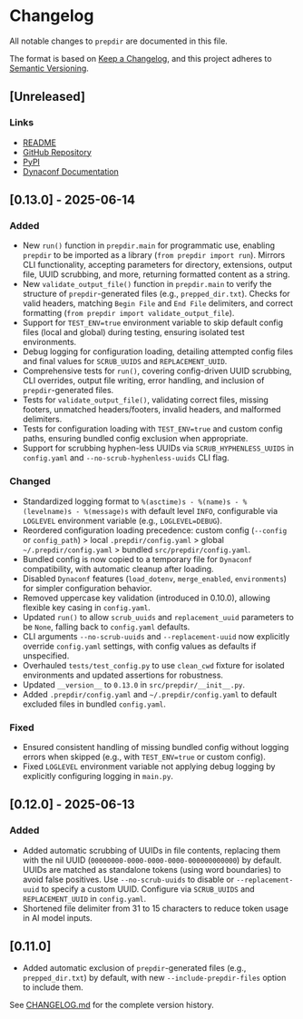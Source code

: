 # Changelog

All notable changes to `prepdir` are documented in this file.

The format is based on [Keep a Changelog](https://keepachangelog.com/en/1.0.0/), and this project adheres to [Semantic Versioning](https://semver.org/spec/v2.0.0.html).

## [Unreleased]

### Links
- [README](https://github.com/eyecantell/prepdir/blob/main/README.md)
- [GitHub Repository](https://github.com/eyecantell/prepdir)
- [PyPI](https://pypi.org/project/prepdir/)
- [Dynaconf Documentation](https://dynaconf.com)

## [0.13.0] - 2025-06-14

### Added
- New `run()` function in `prepdir.main` for programmatic use, enabling `prepdir` to be imported as a library (`from prepdir import run`). Mirrors CLI functionality, accepting parameters for directory, extensions, output file, UUID scrubbing, and more, returning formatted content as a string.
- New `validate_output_file()` function in `prepdir.main` to verify the structure of `prepdir`-generated files (e.g., `prepped_dir.txt`). Checks for valid headers, matching `Begin File` and `End File` delimiters, and correct formatting (`from prepdir import validate_output_file`).
- Support for `TEST_ENV=true` environment variable to skip default config files (local and global) during testing, ensuring isolated test environments.
- Debug logging for configuration loading, detailing attempted config files and final values for `SCRUB_UUIDS` and `REPLACEMENT_UUID`.
- Comprehensive tests for `run()`, covering config-driven UUID scrubbing, CLI overrides, output file writing, error handling, and inclusion of `prepdir`-generated files.
- Tests for `validate_output_file()`, validating correct files, missing footers, unmatched headers/footers, invalid headers, and malformed delimiters.
- Tests for configuration loading with `TEST_ENV=true` and custom config paths, ensuring bundled config exclusion when appropriate.
- Support for scrubbing hyphen-less UUIDs via `SCRUB_HYPHENLESS_UUIDS` in `config.yaml` and `--no-scrub-hyphenless-uuids` CLI flag.

### Changed
- Standardized logging format to `%(asctime)s - %(name)s - %(levelname)s - %(message)s` with default level `INFO`, configurable via `LOGLEVEL` environment variable (e.g., `LOGLEVEL=DEBUG`).
- Reordered configuration loading precedence: custom config (`--config` or `config_path`) > local `.prepdir/config.yaml` > global `~/.prepdir/config.yaml` > bundled `src/prepdir/config.yaml`.
- Bundled config is now copied to a temporary file for `Dynaconf` compatibility, with automatic cleanup after loading.
- Disabled `Dynaconf` features (`load_dotenv`, `merge_enabled`, `environments`) for simpler configuration behavior.
- Removed uppercase key validation (introduced in 0.10.0), allowing flexible key casing in `config.yaml`.
- Updated `run()` to allow `scrub_uuids` and `replacement_uuid` parameters to be `None`, falling back to `config.yaml` defaults.
- CLI arguments `--no-scrub-uuids` and `--replacement-uuid` now explicitly override `config.yaml` settings, with config values as defaults if unspecified.
- Overhauled `tests/test_config.py` to use `clean_cwd` fixture for isolated environments and updated assertions for robustness.
- Updated `__version__` to `0.13.0` in `src/prepdir/__init__.py`.
- Added `.prepdir/config.yaml` and `~/.prepdir/config.yaml` to default excluded files in bundled `config.yaml`.

### Fixed
- Ensured consistent handling of missing bundled config without logging errors when skipped (e.g., with `TEST_ENV=true` or custom config).
- Fixed `LOGLEVEL` environment variable not applying debug logging by explicitly configuring logging in `main.py`.

## [0.12.0] - 2025-06-13

### Added
- Added automatic scrubbing of UUIDs in file contents, replacing them with the nil UUID (`00000000-0000-0000-0000-000000000000`) by default. UUIDs are matched as standalone tokens (using word boundaries) to avoid false positives. Use `--no-scrub-uuids` to disable or `--replacement-uuid` to specify a custom UUID. Configure via `SCRUB_UUIDS` and `REPLACEMENT_UUID` in `config.yaml`.
- Shortened file delimiter from 31 to 15 characters to reduce token usage in AI model inputs.

## [0.11.0]
- Added automatic exclusion of `prepdir`-generated files (e.g., `prepped_dir.txt`) by default, with new `--include-prepdir-files` option to include them.

See [CHANGELOG.md](docs/CHANGELOG.md) for the complete version history.
